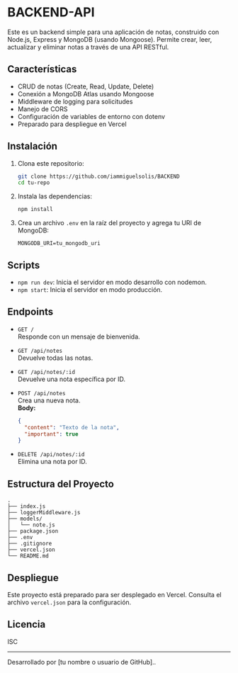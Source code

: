 # BACKEND-API

Este es un backend simple para una aplicación de notas, construido con Node.js, Express y MongoDB (usando Mongoose). Permite crear, leer, actualizar y eliminar notas a través de una API RESTful.

## Características

- CRUD de notas (Create, Read, Update, Delete)
- Conexión a MongoDB Atlas usando Mongoose
- Middleware de logging para solicitudes
- Manejo de CORS
- Configuración de variables de entorno con dotenv
- Preparado para despliegue en Vercel

## Instalación

1. Clona este repositorio:
   ```sh
   git clone https://github.com/iammiguelsolis/BACKEND
   cd tu-repo
   ```

2. Instala las dependencias:
   ```sh
   npm install
   ```

3. Crea un archivo `.env` en la raíz del proyecto y agrega tu URI de MongoDB:
   ```
   MONGODB_URI=tu_mongodb_uri
   ```

## Scripts

- `npm run dev`: Inicia el servidor en modo desarrollo con nodemon.
- `npm start`: Inicia el servidor en modo producción.

## Endpoints

- `GET /`  
  Responde con un mensaje de bienvenida.

- `GET /api/notes`  
  Devuelve todas las notas.

- `GET /api/notes/:id`  
  Devuelve una nota específica por ID.

- `POST /api/notes`  
  Crea una nueva nota.  
  **Body:**  
  ```json
  {
    "content": "Texto de la nota",
    "important": true
  }
  ```

- `DELETE /api/notes/:id`  
  Elimina una nota por ID.

## Estructura del Proyecto

```
.
├── index.js
├── loggerMiddleware.js
├── models/
│   └── note.js
├── package.json
├── .env
├── .gitignore
├── vercel.json
└── README.md
```

## Despliegue

Este proyecto está preparado para ser desplegado en Vercel. Consulta el archivo `vercel.json` para la configuración.

## Licencia

ISC

---

Desarrollado por [tu nombre o usuario de GitHub]..